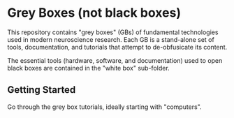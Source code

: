 # Grey Boxes (not black boxes)

This repository contains "grey boxes" (GBs) of fundamental technologies used in modern neuroscience research.
Each GB is a stand-alone set of tools, documentation, and tutorials that attempt to de-obfusicate its content.

The essential tools (hardware, software, and documentation) used to open black boxes are contained in the "white box" sub-folder.

## Getting Started

Go through the grey box tutorials, ideally starting with "computers".
